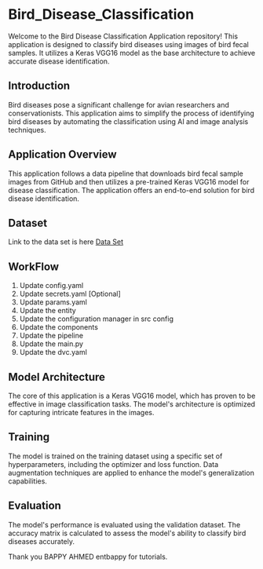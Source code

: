 # Bird_Disease_Classification

Welcome to the Bird Disease Classification Application repository! This application is designed to classify bird diseases using images of bird fecal samples. It utilizes a Keras VGG16 model as the base architecture to achieve accurate disease identification.

## Introduction

Bird diseases pose a significant challenge for avian researchers and conservationists. This application aims to simplify the process of identifying bird diseases by automating the classification using AI and image analysis techniques.

## Application Overview

This application follows a data pipeline that downloads bird fecal sample images from GitHub and then utilizes a pre-trained Keras VGG16 model for disease classification. The application offers an end-to-end solution for bird disease identification.

## Dataset

Link to the data set is here [Data Set](https://github.com/entbappy/Branching-tutorial/raw/master/Chicken-fecal-images.zip)

## WorkFlow
1. Update config.yaml
2. Update secrets.yaml [Optional]
3. Update params.yaml
4. Update the entity
5. Update the configuration manager in src config
6. Update the components
7. Update the pipeline
8. Update the main.py
9. Update the dvc.yaml


## Model Architecture

The core of this application is a Keras VGG16 model, which has proven to be effective in image classification tasks. The model's architecture is optimized for capturing intricate features in the images.

## Training

The model is trained on the training dataset using a specific set of hyperparameters, including the optimizer and loss function. Data augmentation techniques are applied to enhance the model's generalization capabilities.

## Evaluation

The model's performance is evaluated using the validation dataset. The accuracy matrix is calculated to assess the model's ability to classify bird diseases accurately.


Thank you BAPPY AHMED entbappy for tutorials.
